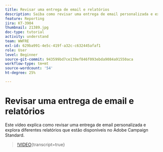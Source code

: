 ```yaml
---
title: Revisar uma entrega de email e relatórios
description: Saiba como revisar uma entrega de email personalizada e explorar os diferentes relatórios disponíveis no Adobe Campaign Standard.
feature: Reporting
jira: KT-3904
thumbnail: 21389.jpg
doc-type: tutorial
activity: understand
team: WWFRE
exl-id: 629ba991-4e5c-419f-a32c-c632445afaf1
role: User
level: Beginner
source-git-commit: 943599bd7ce139ef846f093ebda9084a91550aca
workflow-type: tm+mt
source-wordcount: '54'
ht-degree: 25%

---
```


# Revisar uma entrega de email e relatórios

Este vídeo explica como revisar uma entrega de email personalizada e explora diferentes relatórios que estão disponíveis no Adobe Campaign Standard.

>[!VIDEO](https://video.tv.adobe.com/v/38362?learn=on&captions=por_br){transcript=true}
